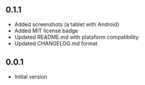 ## 0.1.1
- Added screenshots (a tablet with Android)
- Added MIT license badge
- Updated README.md with plataform compatibility
- Updated CHANGELOG.md format

## 0.0.1
- Initial version